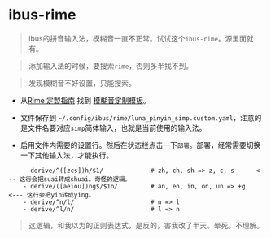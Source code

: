 # ibus-rime

> ibus的拼音输入法，模糊音一直不正常。试试这个`ibus-rime`。源里面就有。

> 添加输入法的时候，要搜索`rime`，否则多半找不到。

> 发现模糊音不好设置，只能搜索。

- 从[Rime 定製指南](https://github.com/rime/home/wiki/CustomizationGuide) 找到 [模糊音定制模板](https://gist.github.com/lotem/2320943)。

- 文件保存到 `~/.config/ibus/rime/luna_pinyin_simp.custom.yaml`，注意的是文件名要对应`simp`简体输入，也就是当前使用的输入法。

- 启用文件内需要的设置行。然后在状态栏点击一下`部署`。部署，经常需要切换一下其他输入法，才能执行。
```
    - derive/^([zcs])h/$1/             # zh, ch, sh => z, c, s      <--- 这行会把suai转成shuai。奇怪的逻辑。
    - derive/([aeiou])ng$/$1n/         # an, en, in, on, un => +g      <--- 这行会把yin转成ying。
    - derive/^n/l/                     # n => l
    - derive/^l/n/                     # l => n
```
> 这逻辑，和我以为的正则表达式，是反的，害我改了半天。晕死。不理解。
